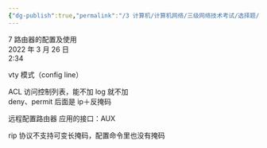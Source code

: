 ```yaml
---
{"dg-publish":true,"permalink":"/3 计算机/计算机网络/三级网络技术考试/选择题/7 路由器的配置及使用/","title":"7 路由器的配置及使用"}
---
```



7 路由器的配置及使用  
2022 年 3 月 26 日  
2:34

vty 模式（config line）

ACL 访问控制列表，能不加 log 就不加  
deny、permit 后面是 ip＋反掩码

远程配置路由器 应用的接口：AUX

rip 协议不支持可变长掩码，配置命令里也没有掩码